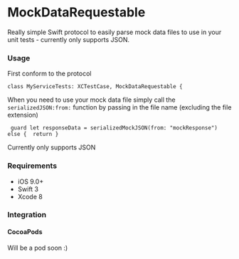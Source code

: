 # MockDataRequestable
Really simple Swift protocol to easily parse mock data files to use in your unit tests - currently only supports JSON.

### Usage

First conform to the protocol

```
class MyServiceTests: XCTestCase, MockDataRequestable {
```

When you need to use your mock data file simply call the ```serializedJSON:from:``` function by passing in the file name (excluding the file extension)

```
 guard let responseData = serializedMockJSON(from: "mockResponse") else {  return }
```

Currently only supports JSON

### Requirements

- iOS 9.0+
- Swift 3
- Xcode 8

### Integration

#### CocoaPods

Will be a pod soon :)
